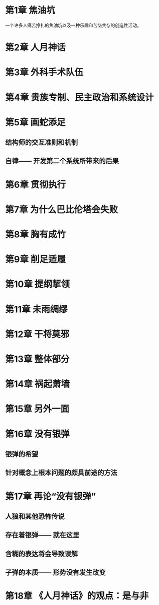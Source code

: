 # 第1章 焦油坑

一个许多人痛苦挣扎的焦油坑以及一种乐趣和苦恼共存的创造性活动。

# 第2章 人月神话 

# 第3章 外科手术队伍 

# 第4章 贵族专制、民主政治和系统设计

# 第5章 画蛇添足

## 结构师的交互准则和机制

## 自律—— 开发第二个系统所带来的后果

# 第6章 贯彻执行

# 第7章 为什么巴比伦塔会失败

# 第8章 胸有成竹 

# 第9章 削足适履 
# 第10章 提纲挈领
# 第11章 未雨绸缪
# 第12章 干将莫邪
# 第13章 整体部分
# 第14章 祸起萧墙
# 第15章 另外一面 
# 第16章 没有银弹 
## 银弹的希望 
## 针对概念上根本问题的颇具前途的方法
# 第17章 再论“没有银弹” 
## 人狼和其他恐怖传说
## 存在着银弹—— 就在这里
## 含糊的表达将会导致误解
## 子弹的本质—— 形势没有发生改变
# 第18章 《人月神话》的观点：是与非
